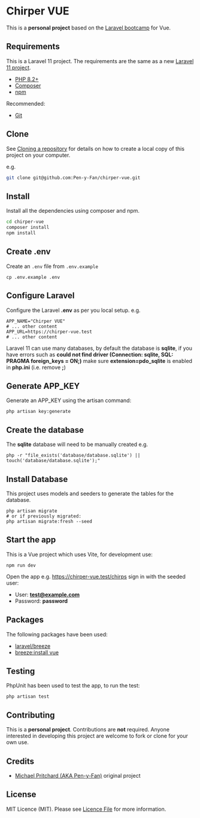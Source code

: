 # Chirper VUE

This is a **personal project** based on the [Laravel bootcamp](https://bootcamp.laravel.com/inertia/installation) for
Vue.

## Requirements

This is a Laravel 11 project. The requirements are the same as a
new [Laravel 11 project](https://laravel.com/docs/11.x/installation).

- [PHP 8.2+](https://www.php.net/downloads.php)
- [Composer](https://getcomposer.org)
- [npm](https://nodejs.org/en/download/package-manager)

Recommended:

- [Git](https://git-scm.com/downloads)

## Clone

See [Cloning a repository](https://help.github.com/en/articles/cloning-a-repository) for details on how to create a
local copy of this project on your computer.

e.g.

```sh
git clone git@github.com:Pen-y-Fan/chirper-vue.git
```

## Install

Install all the dependencies using composer and npm.

```sh
cd chirper-vue
composer install
npm install
```

## Create .env

Create an `.env` file from `.env.example`

```shell script
cp .env.example .env
```

## Configure Laravel

Configure the Laravel **.env** as per you local setup. e.g.

```text
APP_NAME="Chirper VUE"
# ... other content
APP_URL=https://chirper-vue.test
# ... other content
```

Laravel 11 can use many databases, by default the database is **sqlite**, if you have errors such as **could not find
driver (Connection: sqlite, SQL: PRAGMA foreign_keys = ON;)** make sure **extension=pdo_sqlite** is enabled
in **php.ini** (i.e. remove **;**)

## Generate APP_KEY

Generate an APP_KEY using the artisan command:

```shell script
php artisan key:generate
```

## Create the database

The **sqlite** database will need to be manually created e.g.

```shell
php -r "file_exists('database/database.sqlite') || touch('database/database.sqlite');"
```

## Install Database

This project uses models and seeders to generate the tables for the database.

```shell
php artisan migrate
# or if previously migrated: 
php artisan migrate:fresh --seed
```

## Start the app

This is a Vue project which uses Vite, for development use:

```shell
npm run dev
```

Open the app e.g. https://chirper-vue.test/chirps sign in with the seeded user:

- User: **test@example.com**
- Password: **password**

## Packages

The following packages have been used:

- [laravel/breeze](https://laravel.com/docs/11.x/starter-kits#laravel-breeze)
- [breeze:install vue](https://laravel.com/docs/11.x/starter-kits#breeze-and-inertia)

## Testing

PhpUnit has been used to test the app, to run the test:

```shell
php artisan test
```

## Contributing

This is a **personal project**. Contributions are **not** required. Anyone interested in developing this project are
welcome to fork or clone for your own use.

## Credits

- [Michael Pritchard \(AKA Pen-y-Fan\)](https://github.com/pen-y-fan) original project

## License

MIT Licence (MIT). Please see [Licence File](LICENSE.md) for more information.
